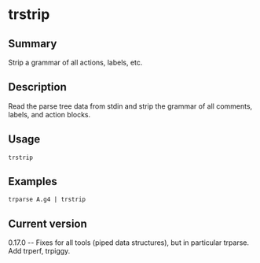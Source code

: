 # trstrip

## Summary

Strip a grammar of all actions, labels, etc.

## Description

Read the parse tree data from stdin and strip the grammar
of all comments, labels, and action blocks.

## Usage

    trstrip

## Examples

    trparse A.g4 | trstrip

## Current version

0.17.0 -- Fixes for all tools (piped data structures), but in particular trparse. Add trperf, trpiggy.
